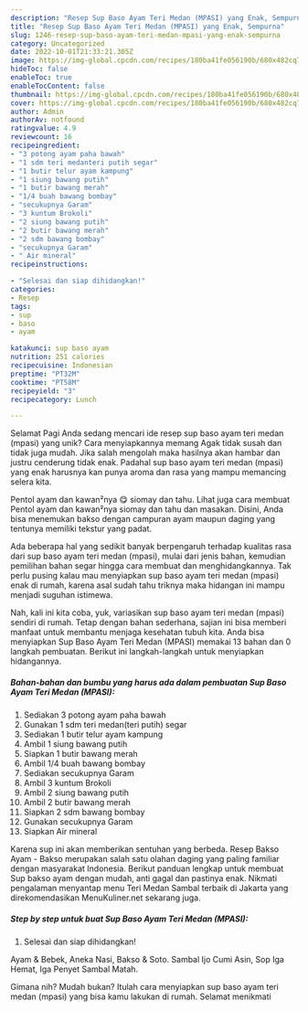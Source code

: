 ```yaml
---
description: "Resep Sup Baso Ayam Teri Medan (MPASI) yang Enak, Sempurna"
title: "Resep Sup Baso Ayam Teri Medan (MPASI) yang Enak, Sempurna"
slug: 1246-resep-sup-baso-ayam-teri-medan-mpasi-yang-enak-sempurna
category: Uncategorized
date: 2022-10-01T21:33:21.305Z
image: https://img-global.cpcdn.com/recipes/180ba41fe056190b/680x482cq70/sup-baso-ayam-teri-medan-mpasi-foto-resep-utama.jpg
hideToc: false
enableToc: true
enableTocContent: false
thumbnail: https://img-global.cpcdn.com/recipes/180ba41fe056190b/680x482cq70/sup-baso-ayam-teri-medan-mpasi-foto-resep-utama.jpg
cover: https://img-global.cpcdn.com/recipes/180ba41fe056190b/680x482cq70/sup-baso-ayam-teri-medan-mpasi-foto-resep-utama.jpg
author: Admin
authorAv: notfound
ratingvalue: 4.9
reviewcount: 16
recipeingredient:
- "3 potong ayam paha bawah"
- "1 sdm teri medanteri putih segar"
- "1 butir telur ayam kampung"
- "1 siung bawang putih"
- "1 butir bawang merah"
- "1/4 buah bawang bombay"
- "secukupnya Garam"
- "3 kuntum Brokoli"
- "2 siung bawang putih"
- "2 butir bawang merah"
- "2 sdm bawang bombay"
- "secukupnya Garam"
- " Air mineral"
recipeinstructions:

- "Selesai dan siap dihidangkan!"
categories:
- Resep
tags:
- sup
- baso
- ayam

katakunci: sup baso ayam 
nutrition: 251 calories
recipecuisine: Indonesian
preptime: "PT32M"
cooktime: "PT58M"
recipeyield: "3"
recipecategory: Lunch

---
```



Selamat Pagi Anda sedang mencari ide resep sup baso ayam teri medan (mpasi) yang unik? Cara menyiapkannya memang Agak tidak susah dan tidak juga mudah. Jika salah mengolah maka hasilnya akan hambar dan justru cenderung tidak enak. Padahal sup baso ayam teri medan (mpasi) yang enak harusnya kan punya aroma dan rasa yang mampu memancing selera kita.


Pentol ayam dan kawan²nya 😋 siomay dan tahu. Lihat juga cara membuat Pentol ayam dan kawan²nya siomay dan tahu dan masakan. Disini, Anda bisa menemukan bakso dengan campuran ayam maupun daging yang tentunya memiliki tekstur yang padat.

Ada beberapa hal yang sedikit banyak berpengaruh terhadap kualitas rasa dari sup baso ayam teri medan (mpasi), mulai dari jenis bahan, kemudian pemilihan bahan segar hingga cara membuat dan menghidangkannya. Tak perlu pusing kalau mau menyiapkan sup baso ayam teri medan (mpasi) enak di rumah, karena asal sudah tahu triknya maka hidangan ini mampu menjadi suguhan istimewa.


Nah, kali ini kita coba, yuk, variasikan sup baso ayam teri medan (mpasi) sendiri di rumah. Tetap dengan bahan sederhana, sajian ini bisa memberi manfaat untuk membantu menjaga kesehatan tubuh kita. Anda bisa menyiapkan Sup Baso Ayam Teri Medan (MPASI) memakai 13 bahan dan 0 langkah pembuatan. Berikut ini langkah-langkah untuk menyiapkan hidangannya.

<!--inarticleads1-->

##### Bahan-bahan dan bumbu yang harus ada dalam pembuatan Sup Baso Ayam Teri Medan (MPASI):

1. Sediakan 3 potong ayam paha bawah
1. Gunakan 1 sdm teri medan(teri putih) segar
1. Sediakan 1 butir telur ayam kampung
1. Ambil 1 siung bawang putih
1. Siapkan 1 butir bawang merah
1. Ambil 1/4 buah bawang bombay
1. Sediakan secukupnya Garam
1. Ambil 3 kuntum Brokoli
1. Ambil 2 siung bawang putih
1. Ambil 2 butir bawang merah
1. Siapkan 2 sdm bawang bombay
1. Gunakan secukupnya Garam
1. Siapkan  Air mineral


Karena sup ini akan memberikan sentuhan yang berbeda. Resep Bakso Ayam - Bakso merupakan salah satu olahan daging yang paling familiar dengan masyarakat Indonesia. Berikut panduan lengkap untuk membuat Sup bakso ayam dengan mudah, anti gagal dan pastinya enak. Nikmati pengalaman menyantap menu Teri Medan Sambal terbaik di Jakarta yang direkomendasikan MenuKuliner.net sekarang juga. 

<!--inarticleads2-->

##### Step by step untuk buat Sup Baso Ayam Teri Medan (MPASI):


1. Selesai dan siap dihidangkan!

Ayam &amp; Bebek, Aneka Nasi, Bakso &amp; Soto. Sambal Ijo Cumi Asin, Sop Iga Hemat, Iga Penyet Sambal Matah. 

Gimana nih? Mudah bukan? Itulah cara menyiapkan sup baso ayam teri medan (mpasi) yang bisa kamu lakukan di rumah. Selamat menikmati
